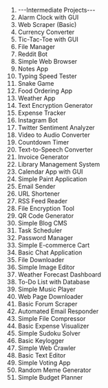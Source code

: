 1. ---Intermediate Projects---
2. Alarm Clock with GUI
3. Web Scraper (Basic)
4. Currency Converter
5. Tic-Tac-Toe with GUI
6. File Manager
7. Reddit Bot
8. Simple Web Browser
9. Notes App
10. Typing Speed Tester
11. Snake Game
12. Food Ordering App
13. Weather App
14. Text Encryption Generator
15. Expense Tracker
16. Instagram Bot 
17. Twitter Sentiment Analyzer
18. Video to Audio Converter
19. Countdown Timer
20. Text-to-Speech Converter
21. Invoice Generator
22. Library Management System
23. Calendar App with GUI
24. Simple Paint Application
25. Email Sender
26. URL Shortener
27. RSS Feed Reader
28. File Encryption Tool
29. QR Code Generator
30. Simple Blog CMS
31. Task Scheduler
32. Password Manager
33. Simple E-commerce Cart
34. Basic Chat Application
35. File Downloader
36. Simple Image Editor
37. Weather Forecast Dashboard
38. To-Do List with Database
39. Simple Music Player
40. Web Page Downloader
41. Basic Forum Scraper
42. Automated Email Responder
43. Simple File Compressor
44. Basic Expense Visualizer
45. Simple Sudoku Solver
46. Basic Keylogger
47. Simple Web Crawler
48. Basic Text Editor
49. Simple Voting App
50. Random Meme Generator
51. Simple Budget Planner
